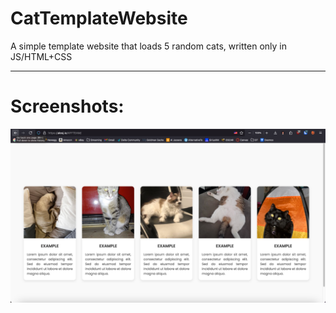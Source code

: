# CatTemplateWebsite
A simple template website that loads 5 random cats, written only in JS/HTML+CSS
___
# Screenshots:
![main](/main.png)
